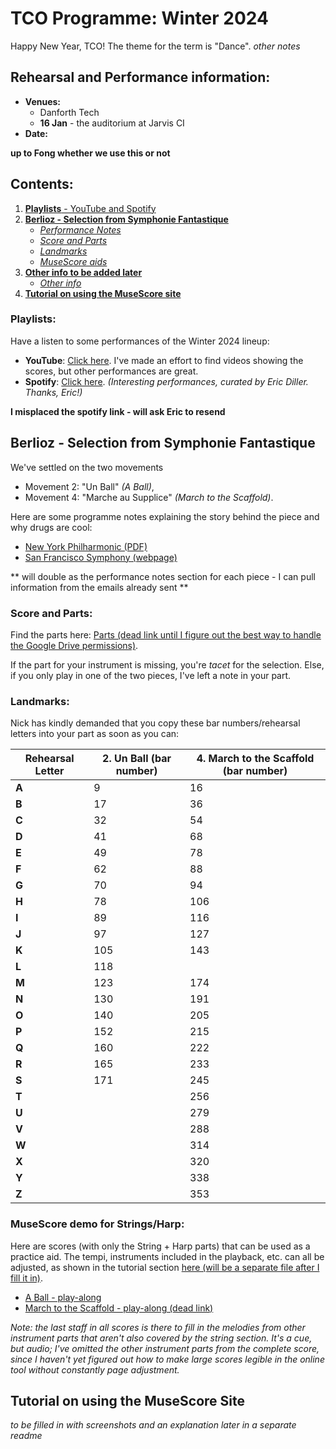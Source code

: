 # TCO Programme: Winter 2024

Happy New Year, TCO! The theme for the term is "Dance". *other notes*

## Rehearsal and Performance information:
* **Venues:**
    * Danforth Tech
    * **16 Jan** - the auditorium at Jarvis CI
* **Date:** 

**up to Fong whether we use this or not**

## Contents:
1. [**Playlists** - YouTube and Spotify](#playlists)
1. [**Berlioz - Selection from Symphonie Fantastique**](#berlioz)
    * [*Performance Notes*](#berlioz-perfnotes)
    * [*Score and Parts*](#berlioz-parts)
    * [*Landmarks*](#berlioz-landmarks)
    * [*MuseScore aids*](#berlioz-musescore)
1. [**Other info to be added later**](#other-music)
    * [*Other info*](#other-info)
1. [**Tutorial on using the MuseScore site**](#musescore-tutorial)

### Playlists: <a name="playlists"></a>
Have a listen to some performances of the Winter 2024 lineup:
* **YouTube**: [Click here](https://www.youtube.com/watch?v=0SgJrqT4EUc&list=PLofraTZ-oauezKCJ2Ns2PntDHz2pm5eNT&pp=gAQBiAQB). I've made an effort to find videos showing the scores, but other performances are great.
* **Spotify**: [Click here](). *(Interesting performances, curated by Eric Diller. Thanks, Eric!)* 

**I misplaced the spotify link - will ask Eric to resend**

## Berlioz - Selection from Symphonie Fantastique <a name="berlioz"></a> <a name="berlioz-perfnotes"></a>
We've settled on the two movements
* Movement 2: "Un Ball" *(A Ball)*,
* Movement 4: "Marche au Supplice" *(March to the Scaffold)*.

Here are some programme notes explaining the story behind the piece and why drugs are cool:
* [New York Philharmonic (PDF)](https://nyphil.org/~/media/pdfs/program-notes/1920/Berlioz-Symphonie-fantastique.pdf)
* [San Francisco Symphony (webpage)](https://www.sfsymphony.org/Data/Event-Data/Program-Notes/B/Berlioz-Symphonie-fantastique)

** will double as the performance notes section for each piece - I can pull information from the emails already sent **


### Score and Parts:  <a name="berlioz-parts"></a>
Find the parts here: [Parts (dead link until I figure out the best way to handle the Google Drive permissions)]().

If the part for your instrument is missing, you're *tacet* for the selection. Else, if you only play in one of the two pieces, I've left a note in your part.

### Landmarks:  <a name="berlioz-landmarks"></a>
Nick has kindly demanded that you copy these bar numbers/rehearsal letters into your part as soon as you can:

| **Rehearsal Letter** | **2. Un Ball (bar number)** | **4. March to the Scaffold (bar number)** |
|----------------------|-----------------------------|-------------------------------------------|
| **A**                | 9                           | 16                                        |
| **B**                | 17                          | 36                                        |
| **C**                | 32                          | 54                                        |
| **D**                | 41                          | 68                                        |
| **E**                | 49                          | 78                                        |
| **F**                | 62                          | 88                                        |
| **G**                | 70                          | 94                                        |
| **H**                | 78                          | 106                                       |
| **I**                | 89                          | 116                                       |
| **J**                | 97                          | 127                                       |
| **K**                | 105                         | 143                                       |
| **L**                | 118                         |                                           |
| **M**                | 123                         | 174                                       |
| **N**                | 130                         | 191                                       |
| **O**                | 140                         | 205                                       |
| **P**                | 152                         | 215                                       |
| **Q**                | 160                         | 222                                       |
| **R**                | 165                         | 233                                       |
| **S**                | 171                         | 245                                       |
| **T**                |                             | 256                                       |
| **U**                |                             | 279                                       |
| **V**                |                             | 288                                       |
| **W**                |                             | 314                                       |
| **X**                |                             | 320                                       |
| **Y**                |                             | 338                                       |
| **Z**                |                             | 353                                       |

### MuseScore demo for Strings/Harp: <a name="berlioz-musescore"></a>
Here are scores (with only the String + Harp parts) that can be used as a practice aid. The tempi, instruments included in the playback, etc. can all be adjusted, as shown in the tutorial section [here (will be a separate file after I fill it in)](#musescore-tutorial).
* [A Ball - play-along](https://musescore.com/user/33269220/scores/13743490/s/mR2ZGy?share=copy_link)
* [March to the Scaffold - play-along (dead link)]()

*Note: the last staff in all scores is there to fill in the melodies from other instrument parts that aren't also covered by the string section. It's a cue, but audio; I've omitted the other instrument parts from the complete score, since I haven't yet figured out how to make large scores legible in the online tool without constantly page adjustment.*

## Tutorial on using the MuseScore Site <a name="musescore-tutorial"></a>
*to be filled in with screenshots and an explanation later in a separate readme*
